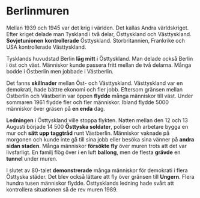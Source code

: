 # Berlinmuren

Mellan 1939 och 1945 var det krig i världen. Det kallas Andra världskriget. Efter kriget delade man Tyskland i två delar, Östtyskland och Västtyskland. **Sovjetunionen** **kontrollerade**  Östtyskland. Storbritannien, Frankrike och USA kontrollerade Västtyskland.

Tysklands huvudstad Berlin **låg mitt** i Östtyskland. Man delade också Berlin i öst och väst. Människor kunde passera fritt mellan de två delarna. Många bodde i Östberlin men jobbade i Västberlin.

Det fanns **skillnader** mellan Öst- och Västtyskland. Västtyskland var en demokrati, hade bättre ekonomi och fler jobb. Eftersom gränsen mellan Östberlin och Västberlin var öppen **flydde** många människor till väst. Under sommaren 1961 flydde fler och fler människor. Ibland flydde 5000 människor över gräsen på **en enda** dag.

**Ledningen** i Östtyskland ville stoppa flykten. Natten mellan den 12 och 13 Augusti började 14 500 **Östtyska soldater**, poliser och arbetare bygga en mur och **sätt upp** **taggtråd** runt Västberlin. Människor vaknade på morgonen och kunde inte gå till sina jobb eller besöka sina vänner på **andra sidan staden**. Många människor **försökte** **fly** över muren trots att det var livsfarligt. En familj flög över i en luft **ballong**, men de flesta **grävde** en **tunnel** under muren.

I slutet av 80-talet **demonstrerade** många människor för demokrati i flera Östtyska städer. Det blev också lättare att fly över gränsen till **Ungern**. Flera hundra tusen människor flydde. Östtysklands ledning hade svårt att kontrollera situationen så de rev muren 1989.

<!--stackedit_data:
eyJoaXN0b3J5IjpbLTg4OTIxMTksNDEyNDIwNzc1LDEzMTUyNT
M2NzddfQ==
-->